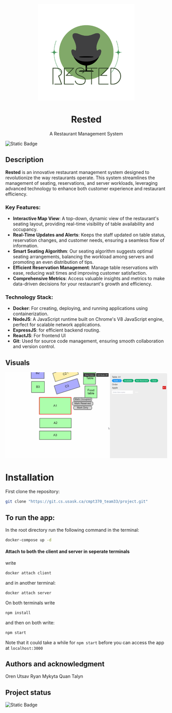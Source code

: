 <div align="center">

  <img width="300" src="./public/Rested.png" alt="Rested">
  <h1 align="center">Rested</h1>
  <p align="center">A Restaurant Management System</p>
</div>


![Static Badge](https://img.shields.io/badge/CMPT-370-green)



## Description
**Rested** is an innovative restaurant management system designed to revolutionize the way restaurants operate. This system streamlines the management of seating, reservations, and server workloads, leveraging advanced technology to enhance both customer experience and restaurant efficiency.

### Key Features:

- **Interactive Map View**: A top-down, dynamic view of the restaurant's seating layout, providing real-time visibility of table availability and occupancy.
- **Real-Time Updates and Alerts**: Keeps the staff updated on table status, reservation changes, and customer needs, ensuring a seamless flow of information.
- **Smart Seating Algorithm**: Our seating algorithm suggests optimal seating arrangements, balancing the workload among servers and promoting an even distribution of tips.
- **Efficient Reservation Management**: Manage table reservations with ease, reducing wait times and improving customer satisfaction.
- **Comprehensive Metrics**: Access valuable insights and metrics to make data-driven decisions for your restaurant's growth and efficiency.

### Technology Stack:

- **Docker**: For creating, deploying, and running applications using containerization.
- **NodeJS**: A JavaScript runtime built on Chrome's V8 JavaScript engine, perfect for scalable network applications.
- **ExpressJS**: for efficient backend routing.
- **ReactJS**: For frontend UI
- **Git**: Used for source code management, ensuring smooth collaboration and version control.


## Visuals
<div align="center">

<img width="1000" src="./frontend/public/Taking-orders.gif" alt="GIF of RESTED">
</div>


# Installation
First clone the repository:
```bash
git clone "https://git.cs.usask.ca/cmpt370_team33/project.git"
```
## To run the app:
In the root directory run the following command in the terminal:
```bash
docker-compose up -d
```

#### Attach to both the client and server in seperate terminals

write
```bash
docker attach client
```

and in another terminal:

```bash
docker attach server
```

On both terminals write
```bash
npm install
```

and then on both write:
```bash
npm start
```

Note that it could take a while for ```npm start``` before you can access the app at ```localhost:3000```


## Authors and acknowledgment
Oren
Utsav
Ryan
Mykyta
Quan
Talyn



## Project status
![Static Badge](https://img.shields.io/badge/project_status-incomplete-b32020)
